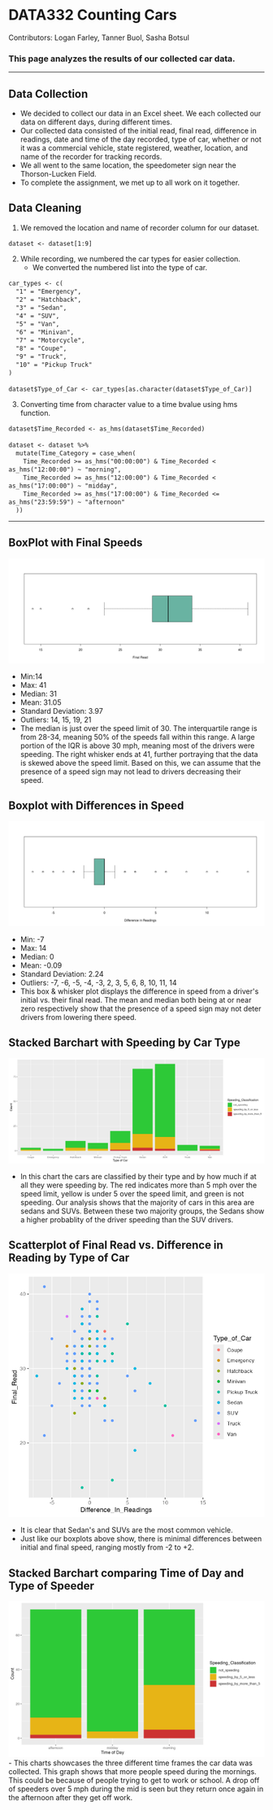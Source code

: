 # DATA332 Counting Cars
<p> Contributors: Logan Farley, Tanner Buol, Sasha Botsul</p>

### This page analyzes the results of our collected car data. 

---
## Data Collection
- We decided to collect our data in an Excel sheet. We each collected our data on different days, during different times.
- Our collected data consisted of the initial read, final read, difference in readings, date and time of the day recorded, type of car, whether or not it was a commercial vehicle, state registered, weather, location, and name of the recorder for tracking records.
- We all went to the same location, the speedometer sign near the Thorson-Lucken Field.
- To complete the assignment, we met up to all work on it together. 

## Data Cleaning
1.  We removed the location and name of recorder column for our dataset.
```
dataset <- dataset[1:9]
```
2. While recording, we numbered the car types for easier collection.
   - We converted the numbered list into the type of car.
```
car_types <- c(
  "1" = "Emergency",
  "2" = "Hatchback",
  "3" = "Sedan",
  "4" = "SUV",
  "5" = "Van",
  "6" = "Minivan",
  "7" = "Motorcycle",
  "8" = "Coupe",
  "9" = "Truck",
  "10" = "Pickup Truck"
)

dataset$Type_of_Car <- car_types[as.character(dataset$Type_of_Car)]
```
3. Converting time from character value to a time bvalue using hms function.
```
dataset$Time_Recorded <- as_hms(dataset$Time_Recorded)

dataset <- dataset %>%
  mutate(Time_Category = case_when(
    Time_Recorded >= as_hms("00:00:00") & Time_Recorded < as_hms("12:00:00") ~ "morning",
    Time_Recorded >= as_hms("12:00:00") & Time_Recorded < as_hms("17:00:00") ~ "midday",
    Time_Recorded >= as_hms("17:00:00") & Time_Recorded <= as_hms("23:59:59") ~ "afternoon"
  ))
```
---
## BoxPlot with Final Speeds
<img src= 'Images/final_read_box.png'>

- Min:14
- Max: 41
- Median: 31
- Mean: 31.05
- Standard Deviation: 3.97
- Outliers: 14, 15, 19, 21
- The median is just over the speed limit of 30. The interquartile range is from 28-34, meaning 50% of the speeds fall within this range. A large portion of the IQR is above 30 mph, meaning most of the drivers were speeding. The right whisker ends at 41, further portraying that the data is skewed above the speed limit. Based on this, we can assume that the presence of a speed sign may not lead to drivers decreasing their speed.
  
## Boxplot with Differences in Speed
<img src= 'Images/difference_boxplot.png'>

- Min: -7
- Max: 14
- Median: 0
- Mean: -0.09
- Standard Deviation: 2.24
- Outliers: -7, -6, -5, -4, -3, 2, 3, 5, 6, 8, 10, 11, 14
- This box & whisker plot displays the difference in speed from a driver's initial vs. their final read. The mean and median both being at or near zero respectively show that the presence of a speed sign may not deter drivers from lowering there speed.

## Stacked Barchart with Speeding by Car Type
<img src= 'Images/speeding_by_car.png'>

- In this chart the cars are classified by their type and by how much if at all they were speeding by. The red indicates more than 5 mph over the speed limit, yellow is under 5 over the speed limit, and green is not speeding. Our analysis shows that the majority of cars in this area are sedans and SUVs. Between these two majority groups, the Sedans show a higher probablity of the driver speeding than the SUV drivers.

## Scatterplot of Final Read vs. Difference in Reading by Type of Car
<img src= 'Images/scatterplot.png'>

- It is clear that Sedan's and SUVs are the most common vehicle.
- Just like our boxplots above show, there is minimal differences between initial and final speed, ranging mostly from -2 to +2. 

## Stacked Barchart comparing Time of Day and Type of Speeder
<img src='Images/time_day.png'>
- This charts showcases the three different time frames the car data was collected. This graph shows that more people speed during the mornings. This could be because of people trying to get to work or school. A drop off of speeders over 5 mph during the mid is seen but they return once again in the afternoon after they get off work.


